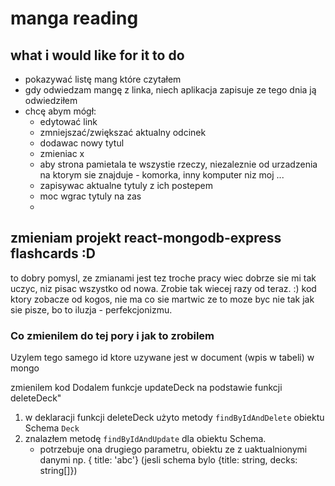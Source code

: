 # manga reading

## what i would like for it to do
- pokazywać listę mang które czytałem
- gdy odwiedzam mangę z linka, niech aplikacja zapisuje ze tego dnia ją odwiedziłem
- chcę abym mógł:
  - edytować link
  - zmniejszać/zwiększać aktualny odcinek
  - dodawac nowy tytul
  - zmieniac x
  - aby strona pamietala te wszystie rzeczy, niezaleznie od urzadzenia na ktorym sie znajduje - komorka, inny komputer niz moj ...
  - zapisywac aktualne tytuly z ich postepem
  - moc wgrac tytuly na zas 
  - 

## zmieniam projekt react-mongodb-express flashcards :D
to dobry pomysl, ze zmianami jest tez troche pracy wiec dobrze sie mi tak uczyc, niz pisac wszystko od nowa.
Zrobie tak wiecej razy od teraz. :) kod ktory zobacze od kogos, nie ma co sie martwic ze to moze byc nie tak jak sie pisze, bo to iluzja - perfekcjonizmu. 

### Co zmienilem do tej pory i jak to zrobilem
Uzylem tego samego id ktore uzywane jest w document (wpis w tabeli) w mongo

zmienilem kod
Dodalem funkcje updateDeck na podstawie funkcji deleteDeck"
 1. w deklaracji funkcji deleteDeck użyto metody `findByIdAndDelete` obiektu Schema `Deck`
 2. znalazłem metodę `findByIdAndUpdate` dla obiektu Schema.
 	- potrzebuje ona drugiego parametru, obiektu ze z uaktualnionymi danymi np. { title: 'abc'} (jesli schema bylo {title: string, decks: string[]})
